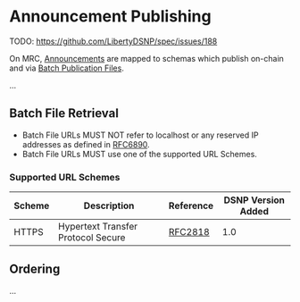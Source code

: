 # Announcement Publishing

TODO: https://github.com/LibertyDSNP/spec/issues/188

On MRC, [Announcements](../DSNP/Announcements.md) are mapped to schemas which publish on-chain and via [Batch Publication Files](../DSNP/BatchPublications.md).

...

## Batch File Retrieval

- Batch File URLs MUST NOT refer to localhost or any reserved IP addresses as defined in [RFC6890](https://datatracker.ietf.org/doc/html/rfc6890).
- Batch File URLs MUST use one of the supported URL Schemes.

### Supported URL Schemes

| Scheme | Description | Reference | DSNP Version Added |
| ------ |------------ | --------- | ------------------ |
| HTTPS | Hypertext Transfer Protocol Secure | [RFC2818](https://datatracker.ietf.org/doc/html/rfc2818) | 1.0 |

## Ordering

...

##
